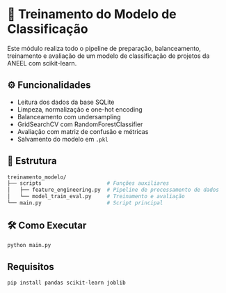 # 🧠 Treinamento do Modelo de Classificação

Este módulo realiza todo o pipeline de preparação, balanceamento, treinamento e avaliação de um modelo de classificação de projetos da ANEEL com scikit-learn.

## ⚙️ Funcionalidades

- Leitura dos dados da base SQLite
- Limpeza, normalização e one-hot encoding
- Balanceamento com undersampling
- GridSearchCV com RandomForestClassifier
- Avaliação com matriz de confusão e métricas
- Salvamento do modelo em `.pkl`

## 📁 Estrutura

```bash
treinamento_modelo/
├── scripts                     # Funções auxiliares
│   ├── feature_engineering.py  # Pipeline de processamento de dados
│   └── model_train_eval.py     # Treinamento e avaliação
└── main.py                     # Script principal
```

## 🛠️ Como Executar

```python
python main.py
```

## Requisitos

```bash
pip install pandas scikit-learn joblib
```